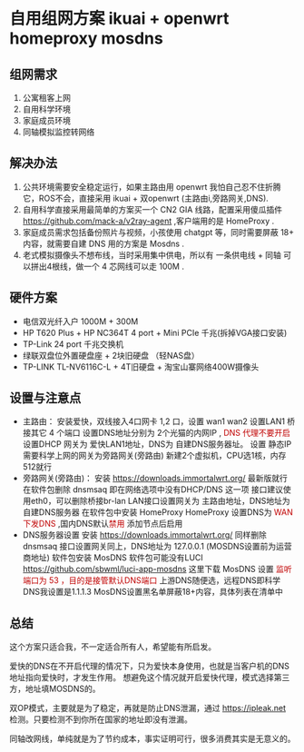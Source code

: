 # 自用组网方案 ikuai + openwrt homeproxy mosdns 


## 组网需求

1. 公寓租客上网
2. 自用科学环境
3. 家庭成员环境
4. 同轴模拟监控转网络

## 解决办法

1. 公共环境需要安全稳定运行，如果主路由用 openwrt 我怕自己忍不住折腾它，ROS不会，直接采用 ikuai + 双openwrt (主路由i,旁路网关,DNS).
2. 自用科学直接采用最简单的方案买一个 CN2 GIA 线路，配置采用傻瓜插件 https://github.com/mack-a/v2ray-agent ,客户端用的是 HomeProxy .
3. 家庭成员需求包括备份照片与视频，小孩使用 chatgpt 等，同时需要屏蔽 18+ 内容，就需要自建 DNS 用的方案是 Mosdns .
4. 老式模拟摄像头不想布线，当时采用集中供电，所以有 一条供电线 + 同轴  可以拼出4根线，做一个 4 芯网线可以走 100M .

## 硬件方案

- 电信双光纤入户 1000M + 300M
- HP T620 Plus + HP NC364T 4 port + Mini PCIe 千兆(拆掉VGA接口安装)
- TP-Link 24 port 千兆交换机
- 绿联双盘位外置硬盘座 + 2块旧硬盘 （轻NAS盘）
- TP-LINK TL-NV6116C-L + 4T旧硬盘 + 淘宝山寨网络400W摄像头

## 设置与注意点

- 主路由：
	安装爱快，双线接入4口网卡 1,2 口，设置 wan1 wan2 
	设置LAN1 桥接其它 4 个端口
	设置DNS地址分别为 2个光猫的内网IP , <font color="#c00000">DNS 代理不要开启</font>
	设置DHCP 网关为 爱快LAN1地址，DNS为 自建DNS服务器址。
	设置 静态IP 需要科学上网的网关为旁路网关(旁路由)
	新建2个虚拟机，CPU选1核，内存512就行
- 旁路网关(旁路由)：
	安装 https://downloads.immortalwrt.org/ 最新版就行
	在软件包删除 dnsmsaq 即在网络选项中没有DHCP/DNS 这一项
	接口建议使用eth0，可以删除桥接br-lan
	LAN接口设置网关为 主路由地址，DNS地址为 自建DNS服务器
	在软件包中安装 HomeProxy 
	HomeProxy 设置DNS为 <font color="#c00000">WAN下发DNS</font> ,国内DNS默认<font color="#c00000">禁用</font>
	添加节点后启用
- DNS服务器设置
	安装 https://downloads.immortalwrt.org/ 
	同样删除 dnsmsaq
	接口设置网关同上，DNS地址为 127.0.0.1 (MOSDNS设置前为运营商地址)
	软件包安装 MosDNS 软件包可能没有LUCI https://github.com/sbwml/luci-app-mosdns 这里下载
	MosDNS 设置 <font color="#c00000">监听端口为 53 ，目的是接管默认DNS端口</font>
	上游DNS随便选，远程DNS即科学DNS我设置是1.1.1.3
	MosDNS设置黑名单屏蔽18+内容，具体列表在清单中

## 总结

这个方案只适合我，不一定适合所有人，希望能有所启发。

爱快的DNS在不开启代理的情况下，只为爱快本身使用，也就是当客户机的DNS地址指向爱快时，才发生作用。
想避免这个情况就开启爱快代理，模式选择第三方，地址填MOSDNS的。

双OP模式，主要就是为了稳定，再就是防止DNS泄漏，通过 https://ipleak.net 检测。只要检测不到你所在国家的地址即没有泄漏。

同轴改网线，单纯就是为了节约成本，事实证明可行，很多消费其实是无意义的。

